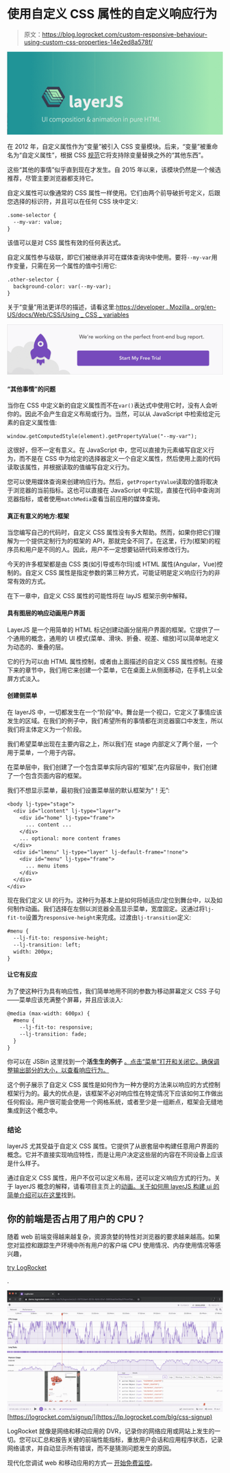 # 使用自定义 CSS 属性的自定义响应行为

> 原文：<https://blog.logrocket.com/custom-responsive-behaviour-using-custom-css-properties-14e2ed8a578f/>

![](img/36efba16a1e7a9b8faa6d11a99797240.png)

在 2012 年，自定义属性作为“变量”被引入 CSS 变量模块。后来，“变量”被重命名为“自定义属性”，根据 CSS [规范](https://www.w3.org/TR/css-variables-1/#defining-variables)它将支持除变量替换之外的“其他东西”。

这些“其他的事情”似乎直到现在才发生。自 2015 年以来，该模块仍然是一个候选推荐，尽管主要浏览器都支持它。

自定义属性可以像通常的 CSS 属性一样使用。它们由两个前导破折号定义，后跟您选择的标识符，并且可以在任何 CSS 块中定义:

```
.some-selector {
  --my-var: value;
}
```

该值可以是对 CSS 属性有效的任何表达式。

自定义属性参与级联，即它们被继承并可在媒体查询块中使用。要将`--my-var`用作变量，只需在另一个属性的值中引用它:

```
.other-selector {
  background-color: var(--my-var);
}
```

关于“变量”用法更详尽的描述，请看这里:[https://developer . Mozilla . org/en-US/docs/Web/CSS/Using _ CSS _ variables](https://developer.mozilla.org/en-US/docs/Web/CSS/Using_CSS_variables)

[![](img/94b3e0f84b30cb0d321f60471481ab64.png)](https://logrocket.com/signup/)

#### “其他事情”的问题

当你在 CSS 中定义新的自定义属性而不在`var()`表达式中使用它时，没有人会听你的。因此不会产生自定义布局或行为。当然，可以从 JavaScript 中检索给定元素的自定义属性值:

```
window.getComputedStyle(element).getPropertyValue("--my-var");
```

这很好，但不一定有意义。在 JavaScript 中，您可以直接为元素编写自定义行为，而不是在 CSS 中为给定的选择器定义一个自定义属性，然后使用上面的代码读取该属性，并根据读取的值编写自定义行为。

您可以使用媒体查询来创建响应行为。然后，`getPropertyValue`读取的值将取决于浏览器的当前指标。这也可以直接在 JavaScript 中实现，直接在代码中查询浏览器指标，或者使用`matchMedia`查看当前应用的媒体查询。

#### 真正有意义的地方:框架

当您编写自己的代码时，自定义 CSS 属性没有多大帮助。然而，如果你把它们理解为一个提供定制行为的框架的 API，那就完全不同了。在这里，行为(框架)的程序员和用户是不同的人。因此，用户不一定想要钻研代码来修改行为。

今天的许多框架都是由 CSS 类(如引导或布尔玛)或 HTML 属性(Angular，Vue)控制的。自定义 CSS 属性是指定参数的第三种方式，可能证明是定义响应行为的非常有效的方式。

在下一章中，自定义 CSS 属性的可能性将在 layJS 框架示例中解释。

#### 具有图层的响应动画用户界面

LayerJS 是一个用简单的 HTML 标记创建动画分层用户界面的框架。它提供了一个通用的概念，通用的 UI 模式(菜单、滑块、折叠、视差、缩放)可以简单地定义为动态的、重叠的层。

它的行为可以由 HTML 属性控制，或者由上面描述的自定义 CSS 属性控制。在接下来的章节中，我们用它来创建一个菜单，它在桌面上从侧面移动，在手机上以全屏方式淡入。

#### 创建侧菜单

在 layerJS 中，一切都发生在一个“阶段”中。舞台是一个视口，它定义了事情应该发生的区域。在我们的例子中，我们希望所有的事情都在浏览器窗口中发生，所以我们将主体定义为一个阶段。

我们希望菜单出现在主要内容之上，所以我们在 stage 内部定义了两个层，一个用于菜单，一个用于内容。

在菜单层中，我们创建了一个包含菜单实际内容的“框架”,在内容层中，我们创建了一个包含页面内容的框架。

我们不想显示菜单，最初我们设置菜单层的默认框架为“！无”:

```
<body lj-type="stage">
  <div id="lcontent" lj-type="layer">
    <div id="home" lj-type="frame">
      ... content ...
    </div>
    ... optional: more content frames
  </div>
  <div id="lmenu" lj-type="layer" lj-default-frame="!none">
    <div id="menu" lj-type="frame">
      ... menu items
    </div>
  </div>
</div>
```

现在我们定义 UI 的行为。这种行为基本上是如何将帧适应/定位到舞台中，以及如何制作动画。我们选择在左侧以浏览器全高显示菜单，宽度固定。这通过将`lj-fit-to`设置为`responsive-height`来完成。过渡由`lj-transition`定义:

```
#menu {
  --lj-fit-to: responsive-height;
  --lj-transition: left;
  width: 200px;
}
```

#### 让它有反应

为了使这种行为具有响应性，我们简单地用不同的参数为移动屏幕定义 CSS 子句——菜单应该充满整个屏幕，并且应该淡入:

```
@media (max-width: 600px) {
  #menu {
    --lj-fit-to: responsive;
    --lj-transition: fade;
  }
}
```

你可以在 JSBin 这里找到一个**活生生的例子** [。点击“菜单”打开和关闭它。确保调整输出部分的大小，以查看响应行为。](https://jsfiddle.net/thomnah/d87kjg3r/)

这个例子展示了自定义 CSS 属性是如何作为一种方便的方法来以响应的方式控制框架行为的。最大的优点是，该框架不必对响应性在特定情况下应该如何工作做出任何假设。用户很可能会使用一个网格系统，或者至少是一组断点，框架会无缝地集成到这个概念中。

### 结论

layerJS 尤其受益于自定义 CSS 属性。它提供了从嵌套层中构建任意用户界面的概念。它并不直接实现响应特性，而是让用户决定这些层的内容在不同设备上应该是什么样子。

通过自定义 CSS 属性，用户不仅可以定义布局，还可以定义响应方式的行为。关于 layerJS 概念的解释，请看项目主页上的[动画。关于如何用 layerJS 构建 ui 的简单介绍可以在](https://layerjs.org)[这里](https://medium.com/layerjs/getting-started-with-layerjs-17f679452c8d)找到。

## 你的前端是否占用了用户的 CPU？

随着 web 前端变得越来越复杂，资源贪婪的特性对浏览器的要求越来越高。如果您对监控和跟踪生产环境中所有用户的客户端 CPU 使用情况、内存使用情况等感兴趣，

[try LogRocket](https://lp.logrocket.com/blg/css-signup)

.

[![LogRocket Dashboard Free Trial Banner](img/dacb06c713aec161ffeaffae5bd048cd.png)](https://lp.logrocket.com/blg/css-signup)[https://logrocket.com/signup/](https://lp.logrocket.com/blg/css-signup)

LogRocket 就像是网络和移动应用的 DVR，记录你的网络应用或网站上发生的一切。您可以汇总和报告关键的前端性能指标，重放用户会话和应用程序状态，记录网络请求，并自动显示所有错误，而不是猜测问题发生的原因。

现代化您调试 web 和移动应用的方式— [开始免费监控](https://lp.logrocket.com/blg/css-signup)。